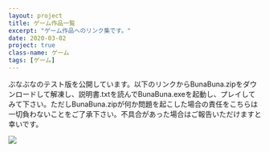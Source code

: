 ```yaml
---
layout: project
title: ゲーム作品一覧
excerpt: "ゲーム作品へのリンク集です。"
date: 2020-03-02
project: true
class-name: ゲーム
tags: [ゲーム]
---
```


ぶなぶなのテスト版を公開しています。以下のリンクからBunaBuna.zipをダウンロードして解凍し、説明書.txtを読んでBunaBuna.exeを起動し、プレイしてみて下さい。ただしBunaBuna.zipが何か問題を起こした場合の責任をこちらは一切負わないことをご了承下さい。不具合があった場合はご報告いただけますと幸いです。

<a href="https://github.com/p-adic/p-adic.github.io/raw/master/assets/exe/BunaBuna.zip">
  <img src="{{ site.img }}/bunabuna-logo.png" class="img-circle zoombtn animated rotateIn">
</a>
